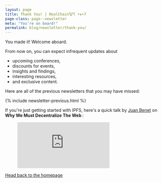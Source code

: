 ```yaml
---
layout: page
title: Thank You! | RealChain🐮ʕ •ᴥ•ʔ
page-class: page--newsletter
meta: "You’re on board!"
permalink: blog/newsletter/thank-you/
---
```


You made it! Welcome aboard.

From now on, you can expect infrequent updates about

* upcoming conferences,
* discounts for events,
* insights and findings,
* interesting resources,
* and exclusive content.

Here are all of the previous newsletters that you may have missed:

{% include newsletter-previous.html %}

If you're just getting started with IPFS, here's a quick talk by [Juan Benet](https://ipfs.io)
on <b> Why We Must Decentralize The Web </b>:

<figure class="c-video">
  <iframe class="c-video__media" src="https://www.youtube.com/watch?v=skMTdSEaCtA&t=2s" frameborder="0" allowfullscreen></iframe>
</figure>

[Head back to the homepage](/)
